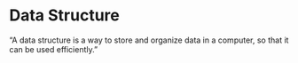 # Data Structure

“A data structure is a way to store and organize data in a computer, so that it can be used efficiently.”

